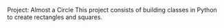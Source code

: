 Project: Almost a Circle
This project consists of building classes in Python to create rectangles and squares. 